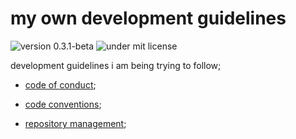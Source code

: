 # my own development guidelines

![version 0.3.1-beta](https://img.shields.io/badge/version-0.3.1--beta-informational?style=for-the-badge)
![under mit license](https://img.shields.io/badge/license-MIT-informational?style=for-the-badge)

development guidelines i am being trying to follow;

- [code of conduct](./code_of_conduct.md);

- [code conventions](./code_conventions/index.md);

- [repository management](./repository_management/index.md);
